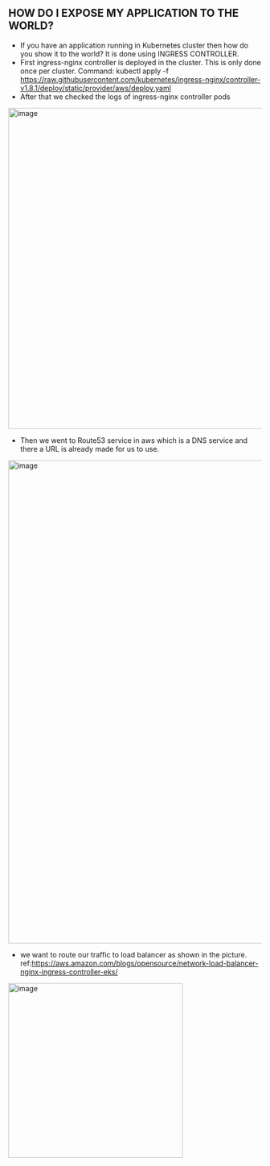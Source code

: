## HOW DO I EXPOSE MY APPLICATION TO THE WORLD?
- If you have an application running in Kubernetes cluster then how do you show it to the world? It is done using INGRESS CONTROLLER.
- First ingress-nginx controller is deployed in the cluster. This is only done once per cluster. Command: kubectl apply -f https://raw.githubusercontent.com/kubernetes/ingress-nginx/controller-v1.8.1/deploy/static/provider/aws/deploy.yaml
- After that we checked the logs of ingress-nginx controller pods

<img width="638" alt="image" src="https://github.com/shwetasng/DevOps-Bootcamp-Learnings/assets/103261868/b7fc8228-7083-4cb4-9d3c-be6828603828">

- Then we went to Route53 service in aws which is a DNS service and there a URL is already made for us to use.
<img width="960" alt="image" src="https://github.com/shwetasng/DevOps-Bootcamp-Learnings/assets/103261868/74b56fd4-ada9-41fb-9472-2902d6a1c0b3">

- we want to route our traffic to load balancer as shown in the picture. ref:https://aws.amazon.com/blogs/opensource/network-load-balancer-nginx-ingress-controller-eks/
<img width="347" alt="image" src="https://github.com/shwetasng/DevOps-Bootcamp-Learnings/assets/103261868/1731ca7c-6d22-42ba-a1e6-43f03361e09e">
  

